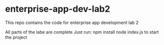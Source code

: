 # enterprise-app-dev-lab2
 This repo contains the code for enterprise app development lab 2 

All parts of the labe are complete
Just run:
npm install
node index.js
to start the project
